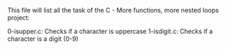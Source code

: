 This file will list all the task of the C - More functions, more nested loops project:


0-isupper.c: Checks if a character is uppercase
1-isdigit.c: Checks if a character is a digit (0-9)
